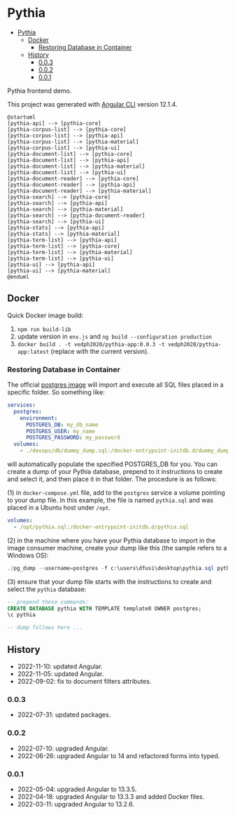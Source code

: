 # Pythia

- [Pythia](#pythia)
  - [Docker](#docker)
    - [Restoring Database in Container](#restoring-database-in-container)
  - [History](#history)
    - [0.0.3](#003)
    - [0.0.2](#002)
    - [0.0.1](#001)

Pythia frontend demo.

This project was generated with [Angular CLI](https://github.com/angular/angular-cli) version 12.1.4.

```plantuml
@startuml
[pythia-api] --> [pythia-core]
[pythia-corpus-list] --> [pythia-core]
[pythia-corpus-list] --> [pythia-api]
[pythia-corpus-list] --> [pythia-material]
[pythia-corpus-list] --> [pythia-ui]
[pythia-document-list] --> [pythia-core]
[pythia-document-list] --> [pythia-api]
[pythia-document-list] --> [pythia-material]
[pythia-document-list] --> [pythia-ui]
[pythia-document-reader] --> [pythia-core]
[pythia-document-reader] --> [pythia-api]
[pythia-document-reader] --> [pythia-material]
[pythia-search] --> [pythia-core]
[pythia-search] --> [pythia-api]
[pythia-search] --> [pythia-material]
[pythia-search] --> [pythia-document-reader]
[pythia-search] --> [pythia-ui]
[pythia-stats] --> [pythia-api]
[pythia-stats] --> [pythia-material]
[pythia-term-list] --> [pythia-api]
[pythia-term-list] --> [pythia-core]
[pythia-term-list] --> [pythia-material]
[pythia-term-list] --> [pythia-ui]
[pythia-ui] --> [pythia-api]
[pythia-ui] --> [pythia-material]
@enduml
```

## Docker

Quick Docker image build:

1. `npm run build-lib`
2. update version in `env.js` and `ng build --configuration production`
3. `docker build . -t vedph2020/pythia-app:0.0.3 -t vedph2020/pythia-app:latest` (replace with the current version).

### Restoring Database in Container

The official [postgres image](https://hub.docker.com/_/postgres/) will import and execute all SQL files placed in a specific folder. So something like:

```yaml
services:
  postgres:
    environment:
      POSTGRES_DB: my_db_name
      POSTGRES_USER: my_name
      POSTGRES_PASSWORD: my_password
  volumes:
    - ./devops/db/dummy_dump.sql:/docker-entrypoint-initdb.d/dummy_dump.sql
```

will automatically populate the specified POSTGRES_DB for you. You can create a dump of your Pythia database, prepend to it instructions to create and select it, and then place it in that folder. The procedure is as follows:

(1) in `docker-compose.yml` file, add to the `postgres` service a volume pointing to your dump file. In this example, the file is named `pythia.sql` and was placed in a Ubuntu host under `/opt`.

```yaml
volumes:
  - /opt/pythia.sql:/docker-entrypoint-initdb.d/pythia.sql
```

(2) in the machine where you have your Pythia database to import in the image consumer machine, create your dump like this (the sample refers to a Windows OS):

```ps1
./pg_dump --username=postgres -f c:\users\dfusi\desktop\pythia.sql pythia
```

(3) ensure that your dump file starts with the instructions to create and select the `pythia` database:

```sql
-- prepend these commands:
CREATE DATABASE pythia WITH TEMPLATE template0 OWNER postgres;
\c pythia

-- dump follows here ...
```

## History

- 2022-11-10: updated Angular.
- 2022-11-05: updated Angular.
- 2022-09-02: fix to document filters attributes.

### 0.0.3

- 2022-07-31: updated packages.

### 0.0.2

- 2022-07-10: upgraded Angular.
- 2022-06-26: upgraded Angular to 14 and refactored forms into typed.

### 0.0.1

- 2022-05-04: upgraded Angular to 13.3.5.
- 2022-04-18: upgraded Angular to 13.3.3 and added Docker files.
- 2022-03-11: upgraded Angular to 13.2.6.

